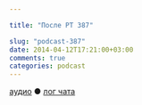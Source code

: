 ```yaml
---

title: "После РТ 387"

slug: "podcast-387"
date: 2014-04-12T17:21:00+03:00
comments: true
categories: podcast 
---
```

[аудио](http://cdn.radio-t.com/rt387post.mp3) ● [лог чата](http://chat.radio-t.com/logs/radio-t-387.html) <audio src="http://cdn.radio-t.com/rt387post.mp3" preload="none">

